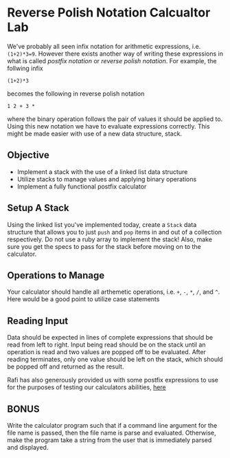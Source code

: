 Reverse Polish Notation Calcualtor Lab
==================

We've probably all seen infix notation for arithmetic expressions, i.e. `(1+2)*3=9`. However there exists another way of writing these expressions in what is called *postfix notation* or *reverse polish notation*. For example, the follwing infix

    (1+2)*3

becomes the following in reverse polish notation
    
    1 2 + 3 *

where the binary operation follows the pair of values it should be applied to. Using this new notation we have to evaluate expressions correctly. This might be made easier with use of a new data structure, stack.

## Objective

* Implement a stack with the use of a linked list data structure
* Utilize stacks to manage values and applying binary operations
* Implement a fully functional postfix calculator 



## Setup A Stack

Using the linked list you've implemented today, create a `Stack` data structure that allows you to just `push` and `pop` items in and out of a collection respectively. Do not use a ruby array to implement the stack!  Also, make sure you get the specs to pass for the stack before moving on to the calculator.


## Operations to Manage

Your calculator should handle all arthemetic operations, i.e. `+`, `-`, `*`, `/`, and `^`. Here would be a good point to utilize case statements

## Reading Input

Data should be expected in lines of complete expressions that should be read from left to right. Input being read should be on the stack until an operation is read and two values are popped off to be evaluated. After reading terminates, only one value should be left on the stack, which should be popped off and returned as the result.

Rafi has also generously provided us with some postfix expressions to use for the purposes of testing our calculators abilities, [here](https://gist.githubusercontent.com/rsofaer/a437a66de6074bd5e1ab/raw/8c40374aac9cf6a5a00bb3eb8fed502e89fe467d/gistfile1.txt)

## BONUS

Write the calculator program such that if a command line argument for the file name is passed, then the file name is parse and evaluated.  Otherwise, make the program take a string from the user that is immediately parsed and displayed.